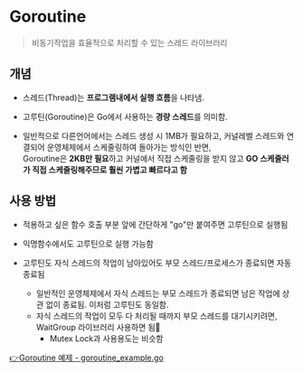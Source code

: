 # Goroutine
> 비동기작업을 효율적으로 처리할 수 있는 스레드 라이브러리

## 개념
+ 스레드(Thread)는 **프로그램내에서 실행 흐름**을 나타냄.
+ 고루틴(Goroutine)은 Go에서 사용하는 **경량 스레드**를 의미함.
 
+ 일반적으로 다른언어에서는 스레드 생성 시 1MB가 필요하고, 커널레벨 스레드와 연결되어 운영체제에서 스케줄링하여 돌아가는 방식인 반면,    
  Goroutine은 **2KB만 필요**하고 커널에서 직접 스케줄링을 받지 않고 **GO 스케줄러가 직접 스케줄링해주므로 훨씬 가볍고 빠르다고 함**
  
## 사용 방법
+ 적용하고 싶은 함수 호출 부분 앞에 간단하게 "go"만 붙여주면 고루틴으로 실행됨
+ 익명함수에서도 고루틴으로 실행 가능함

+ 고루틴도 자식 스레드의 작업이 남아있어도 부모 스레드/프로세스가 종료되면 자동 종료됨
   + 일반적인 운영체제에서 자식 스레드는 부모 스레드가 종료되면 남은 작업에 상관 없이 종료됨. 이처럼 고루틴도 동일함.
   + 자식 스레드의 작업이 모두 다 처리될 때까지 부모 스레드를 대기시키려면, WaitGroup 라이브러리 사용하면 됨🌟
      + Mutex Lock과 사용용도는 비슷함
   
[👉Goroutine 예제 - goroutine_example.go](https://github.com/sujiny-tech/TIL/blob/main/programming/Golang/Goroutine/goroutine_example.go)   
